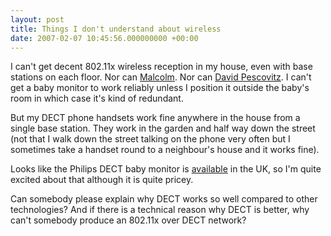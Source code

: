 ```yaml
---
layout: post
title: Things I don't understand about wireless
date: 2007-02-07 10:45:56.000000000 +00:00
---
```

I can't get decent 802.11x wireless reception in my house, even with base stations on each floor. Nor can <a target="_blank" href="https://www.accidental-light.com/?p=174">Malcolm</a>. Nor can <a target="_blank" href="https://www.boingboing.net/2007/02/06/philips_interference.html">David Pescovitz</a>. I can't get a baby monitor to work reliably unless I position it outside the baby's room in which case it's kind of redundant.

But my DECT phone handsets work fine anywhere in the house from a single base station. They work in the garden and half way down the street (not that I walk down the street talking on the phone very often but I sometimes take a handset round to a neighbour's house and it works fine).

Looks like the Philips DECT baby monitor is <a target="_blank" href="https://shopping.kelkoo.co.uk/ctl/do/search?siteSearchQuery=scd489&amp;fromform=true">available</a> in the UK, so I'm quite excited about that although it is quite pricey.

Can somebody please explain why DECT works so well compared to other technologies? And if there is a technical reason why DECT is better, why can't somebody produce an 802.11x over DECT network?
